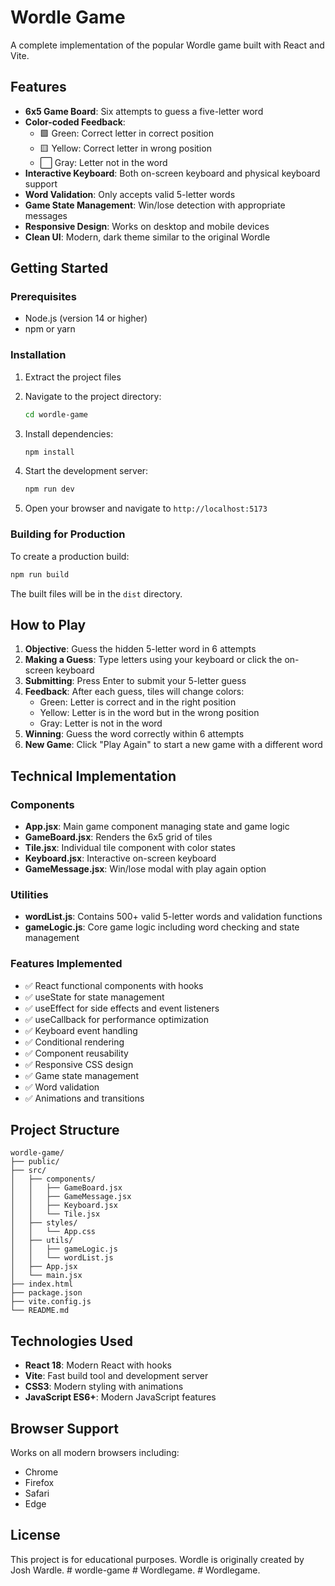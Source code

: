 # Wordle Game

A complete implementation of the popular Wordle game built with React and Vite.

## Features

- **6x5 Game Board**: Six attempts to guess a five-letter word
- **Color-coded Feedback**: 
  - 🟩 Green: Correct letter in correct position
  - 🟨 Yellow: Correct letter in wrong position
  - ⬜ Gray: Letter not in the word
- **Interactive Keyboard**: Both on-screen keyboard and physical keyboard support
- **Word Validation**: Only accepts valid 5-letter words
- **Game State Management**: Win/lose detection with appropriate messages
- **Responsive Design**: Works on desktop and mobile devices
- **Clean UI**: Modern, dark theme similar to the original Wordle

## Getting Started

### Prerequisites

- Node.js (version 14 or higher)
- npm or yarn

### Installation

1. Extract the project files
2. Navigate to the project directory:
   ```bash
   cd wordle-game
   ```

3. Install dependencies:
   ```bash
   npm install
   ```

4. Start the development server:
   ```bash
   npm run dev
   ```

5. Open your browser and navigate to `http://localhost:5173`

### Building for Production

To create a production build:

```bash
npm run build
```

The built files will be in the `dist` directory.

## How to Play

1. **Objective**: Guess the hidden 5-letter word in 6 attempts
2. **Making a Guess**: Type letters using your keyboard or click the on-screen keyboard
3. **Submitting**: Press Enter to submit your 5-letter guess
4. **Feedback**: After each guess, tiles will change colors:
   - Green: Letter is correct and in the right position
   - Yellow: Letter is in the word but in the wrong position
   - Gray: Letter is not in the word
5. **Winning**: Guess the word correctly within 6 attempts
6. **New Game**: Click "Play Again" to start a new game with a different word

## Technical Implementation

### Components

- **App.jsx**: Main game component managing state and game logic
- **GameBoard.jsx**: Renders the 6x5 grid of tiles
- **Tile.jsx**: Individual tile component with color states
- **Keyboard.jsx**: Interactive on-screen keyboard
- **GameMessage.jsx**: Win/lose modal with play again option

### Utilities

- **wordList.js**: Contains 500+ valid 5-letter words and validation functions
- **gameLogic.js**: Core game logic including word checking and state management

### Features Implemented

- ✅ React functional components with hooks
- ✅ useState for state management
- ✅ useEffect for side effects and event listeners
- ✅ useCallback for performance optimization
- ✅ Keyboard event handling
- ✅ Conditional rendering
- ✅ Component reusability
- ✅ Responsive CSS design
- ✅ Game state management
- ✅ Word validation
- ✅ Animations and transitions

## Project Structure

```
wordle-game/
├── public/
├── src/
│   ├── components/
│   │   ├── GameBoard.jsx
│   │   ├── GameMessage.jsx
│   │   ├── Keyboard.jsx
│   │   └── Tile.jsx
│   ├── styles/
│   │   └── App.css
│   ├── utils/
│   │   ├── gameLogic.js
│   │   └── wordList.js
│   ├── App.jsx
│   └── main.jsx
├── index.html
├── package.json
├── vite.config.js
└── README.md
```

## Technologies Used

- **React 18**: Modern React with hooks
- **Vite**: Fast build tool and development server
- **CSS3**: Modern styling with animations
- **JavaScript ES6+**: Modern JavaScript features

## Browser Support

Works on all modern browsers including:
- Chrome
- Firefox
- Safari
- Edge

## License

This project is for educational purposes. Wordle is originally created by Josh Wardle.
#   w o r d l e - g a m e  
 #   W o r d l e g a m e .  
 #   W o r d l e g a m e .  
 